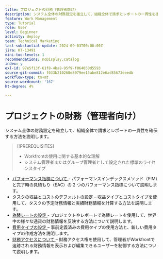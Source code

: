 ```yaml
---
title: プロジェクトの財務（管理者向け）
description: システム全体の財務設定を確立して、組織全体で請求とレポートの一貫性を確保する方法を説明します。
feature: Work Management
type: Tutorial
role: User
level: Beginner
activity: deploy
team: Technical Marketing
last-substantial-update: 2024-09-03T00:00:00Z
jira: KT-13491
mini-toc-levels: 1
recommendations: noDisplay,catalog
index: y
exl-id: 97e5f13f-61f8-4ba8-95f9-f064050d5593
source-git-commit: f033b210268e8979ee15abe812e6ad85673eeedb
workflow-type: tm+mt
source-wordcount: '167'
ht-degree: 4%

---
```


# プロジェクトの財務（管理者向け）

システム全体の財務設定を確立して、組織全体で請求とレポートの一貫性を確保する方法を説明します。


>[!PREREQUISITES]
>
>* Workfrontの使用に関する基本的な理解
>* システム管理者またはグループ管理者として設定された標準のライセンスタイプ

* [ パフォーマンス指標について ](understand-performance-metrics.md) - パフォーマンスインデックスメソッド（PIM）と完了時の見積もり（EAC）の 2 つのパフォーマンス指標について説明します。
* [ タスクの収益とコストのデフォルトの設定 ](set-up-task-revenue-and-cost-defaults.md) – 収益タイプとコストタイプを使用して、タスクの予定財務情報と実績財務情報を計算する方法を説明します。
* [ 為替レートの設定 ](set-up-exchange-rates.md) - プロジェクトやレポートで為替レートを使用して、世界中の様々な通貨の財務情報を反映する方法について説明します。
* [ 費用タイプの設定 ](set-up-expense-types.md) – 事前定義済みの費用タイプの使用方法と、新しい費用タイプの作成方法を説明します。
* [ 財務アクセスについて ](understand-financial-access.md) – 財務アクセス権を使用して、管理者がWorkfrontで追跡される財務情報を表示および編集できるユーザーを制御する方法について説明します。
